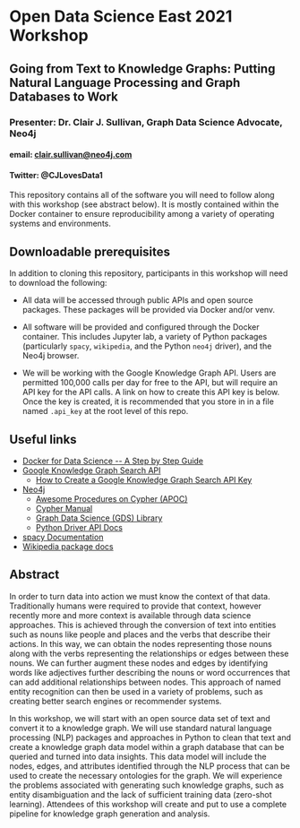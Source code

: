 # Open Data Science East 2021 Workshop
## Going from Text to Knowledge Graphs: Putting Natural Language Processing and Graph Databases to Work
### Presenter: Dr. Clair J. Sullivan, Graph Data Science Advocate, Neo4j
#### email: clair.sullivan@neo4j.com
#### Twitter: @CJLovesData1

This repository contains all of the software you will need to follow along with this workshop (see abstract below).  It is mostly contained within the Docker container to ensure reproducibility among a variety of operating systems and environments.  

## Downloadable prerequisites

In addition to cloning this repository, participants in this workshop will need to download the following:

- All data will be accessed through public APIs and open source packages.  These packages will be provided via Docker and/or venv.

- All software will be provided and configured through the Docker container.  This includes Jupyter lab, a variety of Python packages (particularly `spacy`, `wikipedia`, and the Python `neo4j` driver), and the Neo4j browser.

- We will be working with the Google Knowledge Graph API.  Users are permitted 100,000 calls per day for free to the API, but will require an API key for the API calls.  A link on how to create this API key is below.  Once the key is created, it is recommended that you store in in a file named `.api_key` at the root level of this repo.


## Useful links

- [Docker for Data Science -- A Step by Step Guide](https://towardsdatascience.com/docker-for-data-science-a-step-by-step-guide-1e5f7f3baf8e)
- [Google Knowledge Graph Search API](https://wikipedia.readthedocs.io/en/latest/)
  - [How to Create a Google Knowledge Graph Search API Key](https://developers.google.com/knowledge-graph/prereqs)
- [Neo4j](https://neo4j.com)
  - [Awesome Procedures on Cypher (APOC)](https://neo4j.com/labs/apoc/)
  - [Cypher Manual](https://neo4j.com/docs/cypher-manual/current/)
  - [Graph Data Science (GDS) Library](https://neo4j.com/developer/graph-data-science/)
  - [Python Driver API Docs](https://neo4j.com/docs/api/python-driver/current/)
- [spacy Documentation](https://spacy.io/)
- [Wikipedia package docs](https://wikipedia.readthedocs.io/en/latest/)


## Abstract

In order to turn data into action we must know the context of that data.  Traditionally humans were required to provide that context, however recently more and more context is available through data science approaches.  This is achieved through the conversion of text into entities such as nouns like people and places and the verbs that describe their actions.  In this way, we can obtain the nodes representing those nouns along with the verbs representing the relationships or edges between these nouns.  We can further augment these nodes and edges by identifying words like adjectives further describing the nouns or word occurrences that can add additional relationships between nodes.  This approach of named entity recognition can then be used in a variety of problems, such as creating better search engines or recommender systems.

In this workshop, we will start with an open source data set of text and convert it to a knowledge graph.  We will use standard natural language processing (NLP) packages and approaches in Python to clean that text and create a knowledge graph data model within a graph database that can be queried and turned into data insights.  This data model will include the nodes, edges, and attributes identified through the NLP process that can be used to create the necessary ontologies for the graph.  We will experience the problems associated with generating such knowledge graphs, such as entity disambiguation and the lack of sufficient training data (zero-shot learning).  Attendees of this workshop will create and put to use a complete pipeline for knowledge graph generation and analysis.

